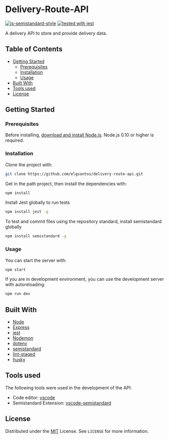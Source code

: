 # Delivery-Route-API
[![js-semistandard-style](https://img.shields.io/badge/code%20style-semistandard-brightgreen.svg?style=flat-square)](https://github.com/standard/semistandard)
[![tested with jest](https://img.shields.io/badge/tested_with-jest-99424f.svg)](https://github.com/facebook/jest)

A delivery API to store and provide delivery data.

## Table of Contents
- [Getting Started](#getting-started)
  * [Prerequisites](#prerequisites)
  * [Installation](#installation)
  * [Usage](#usage)
- [Built With](#built-with)
- [Tools used](#tools-used)
- [License](#license)

## Getting Started

### Prerequisites

Before installing, [download and install Node.js](https://nodejs.org/en/download/).
Node.js 0.10 or higher is required.

### Installation

Clone the project with:

```sh
git clone https://github.com/elgsantos/delivery-route-api.git
```

Get in the path project, then install the dependencies with:

```sh
npm install
```

Install Jest globally to run tests

```sh
npm install jest -g
```

To test and commit files using the repository standard, install semistandard globally

```sh
npm install semistandard -g
```

### Usage

You can start the server with:

```sh
npm start
```

If you are in development environment, you can use the development server with autoreloading:

```sh
npm run dev
```

## Built With

- [Node](https://nodejs.org/en/)
- [Express](https://expressjs.com/pt-br/)
- [jest](https://github.com/facebook/jest)
- [Nodemon](https://nodemon.io/)
- [dotenv](https://www.npmjs.com/package/dotenv)
- [semistandard](https://github.com/standard/semistandard)
- [lint-staged](https://github.com/okonet/lint-staged)
- [husky](https://github.com/typicode/husky)

## Tools used

The following tools were used in the development of the API:

- Code editor: [vscode](https://marketplace.visualstudio.com/vscode)
- Semistandard Extension: [vscode-semistandard](https://marketplace.visualstudio.com/items?itemName=flet.vscode-semistandard)

## License

Distributed under the [MIT](https://choosealicense.com/licenses/mit/) License. See `LICENSE` for more information.